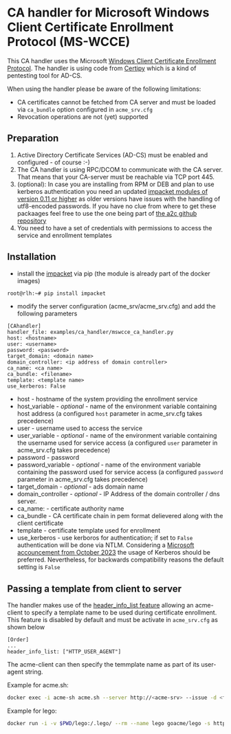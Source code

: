<!-- markdownlint-disable  MD013 -->
<!-- wiki-title CA handler for Microsoft Windows Client Certificate Enrollment Protocol (MS-WCCE) -->
# CA handler for Microsoft Windows Client Certificate Enrollment Protocol (MS-WCCE)

This CA handler uses the Microsoft [Windows Client Certificate Enrollment Protocol](https://docs.microsoft.com/en-us/openspecs/windows_protocols/ms-wcce/446a0fca-7f27-4436-965d-191635518466). The handler is using code from [Certipy](https://github.com/ly4k/Certipy) which is a kind of pentesting tool for AD-CS.

When using the handler please be aware of the following limitations:

- CA certificates cannot be fetched from CA server and must be loaded via `ca_bundle` option configured in `acme_srv.cfg`
- Revocation operations are not (yet) supported

## Preparation

1. Active Directory Certificate Services (AD-CS) must be enabled and configured - of course :-)
2. The CA handler is using RPC/DCOM to communicate with the CA server. That means that your CA-server must be reachable via TCP port 445.
3. (optional): In case you are installing from RPM or DEB and plan to use kerberos authentication you need an updated [impacket modules of version 0.11 or higher](https://github.com/fortra/impacket) as older versions have issues with the handling of utf8-encoded passwords. If you have no clue from where to get these packaages feel free to use the one being part of [the a2c github repository](https://github.com/grindsa/sbom/tree/main/rpm-repo/RPMs)
4. You need to have a set of credentials with permissions to access the service and enrollment templates

## Installation

- install the [impacket](https://github.com/SecureAuthCorp/impacket) via pip (the module is already part of the docker images)

```bash
root@rlh:~# pip install impacket
```

- modify the server configuration (acme_srv/acme_srv.cfg) and add the following parameters

```config
[CAhandler]
handler_file: examples/ca_handler/mswcce_ca_handler.py
host: <hostname>
user: <username>
password: <password>
target_domain: <domain name>
domain_controller: <ip address of domain controller>
ca_name: <ca name>
ca_bundle: <filename>
template: <template name>
use_kerberos: False
```

- host - hostname of the system providing the enrollment service
- host_variable - *optional* - name of the environment variable containing host address (a configured `host` parameter in acme_srv.cfg takes precedence)
- user - username used to access the service
- user_variable - *optional* - name of the environment variable containing the username used for service access (a configured `user` parameter in acme_srv.cfg takes precedence)
- password - password
- password_variable - *optional* - name of the environment variable containing the password used for service access (a configured `password` parameter in acme_srv.cfg takes precedence)
- target_domain - *optional* - ads domain name
- domain_controller - *optional* - IP Address of the domain controller / dns server.
- ca_name: - certificate authority name
- ca_bundle - CA certificate chain in pem format delievered along with the client certificate
- template - certificate template used for enrollment
- use_kerberos - use kerboros for authentication; if set to `False` authentication will be done via NTLM. Considering a [Microsoft accouncement from October 2023](https://techcommunity.microsoft.com/t5/windows-it-pro-blog/the-evolution-of-windows-authentication/ba-p/3926848) the usage of Kerberos should be preferred. Nevertheless, for backwards compatibility reasons the default setting is `False`

## Passing a template from client to server

The handler makes use of the [header_info_list feature](header_info.md) allowing an acme-client to specify a template name to be used during certificate enrollment. This feature is disabled by default and must be activate in `acme_srv.cfg` as shown below

```config
[Order]
...
header_info_list: ["HTTP_USER_AGENT"]
```

The acme-client can then specify the temmplate name as part of its user-agent string.

Example for acme.sh:

```bash
docker exec -i acme-sh acme.sh --server http://<acme-srv> --issue -d <fqdn> --standalone --useragent template=foo --debug 3 --output-insecure
```

Example for lego:

```bash
docker run -i -v $PWD/lego:/.lego/ --rm --name lego goacme/lego -s http://<acme-srv> -a --email "lego@example.com" --user-agent template=foo -d <fqdn> --http run
```
